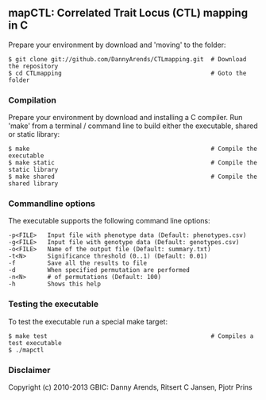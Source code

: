 ## mapCTL: Correlated Trait Locus (CTL) mapping in C

Prepare your environment by download and 'moving' to the folder:

    $ git clone git://github.com/DannyArends/CTLmapping.git  # Download the repository
    $ cd CTLmapping                                          # Goto the folder

### Compilation

Prepare your environment by download and installing a C compiler. Run 'make' from a 
terminal / command line to build either the executable, shared or static library:

    $ make                                                   # Compile the executable
    $ make static                                            # Compile the static library
    $ make shared                                            # Compile the shared library

### Commandline options

The executable supports the following command line options:

    -p<FILE>   Input file with phenotype data (Default: phenotypes.csv)
    -g<FILE>   Input file with genotype data (Default: genotypes.csv)
    -o<FILE>   Name of the output file (Default: summary.txt)
    -t<N>      Significance threshold (0..1) (Default: 0.01)
    -f         Save all the results to file
    -d         When specified permutation are performed
    -n<N>      # of permutations (Default: 100)
    -h         Shows this help

### Testing the executable

To test the executable run a special make target:

    $ make test                                              # Compiles a test executable
    $ ./mapctl

### Disclaimer

Copyright (c) 2010-2013 GBIC: Danny Arends, Ritsert C Jansen, Pjotr Prins

